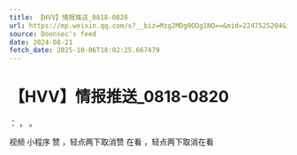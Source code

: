 ```yaml
---
title: 【HVV】情报推送_0818-0820
url: https://mp.weixin.qq.com/s?__biz=Mzg2MDg0ODg1NQ==&mid=2247525204&idx=2&sn=e459aef20e3f75c5251a01c32bc6e0c9
source: Doonsec's feed
date: 2024-08-21
fetch_date: 2025-10-06T18:02:25.667479
---
```


# 【HVV】情报推送_0818-0820

：
，
。

视频
小程序
赞
，轻点两下取消赞
在看
，轻点两下取消在看